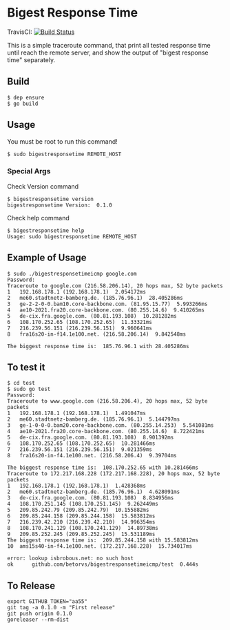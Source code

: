# Bigest Response Time

TravisCI: [![Build Status](https://travis-ci.org/betorvs/bigestresponsetimeicmp.svg?branch=master)](https://travis-ci.org/betorvs/bigestresponsetimeicmp)

This is a simple traceroute command, that print all tested response time until reach the remote server, and show the output of "bigest response time" separately.

## Build

```
$ dep ensure
$ go build
```

## Usage

You must be root to run this command!

```
$ sudo bigestresponsetime REMOTE_HOST
```

### Special Args

Check Version command
```
$ bigestresponsetime version
bigestresponsetime Version:  0.1.0
```

Check help command
```
$ bigestresponsetime help
Usage: sudo bigestresponsetime REMOTE_HOST
```

## Example of Usage

```
$ sudo ./bigestresponsetimeicmp google.com
Password:
Traceroute to google.com (216.58.206.14), 20 hops max, 52 byte packets
1   192.168.178.1 (192.168.178.1)  2.054172ms
2   me60.stadtnetz-bamberg.de. (185.76.96.1)  28.405286ms
3   ge-2-2-0-0.bam10.core-backbone.com. (81.95.15.77)  5.993266ms
4   ae10-2021.fra20.core-backbone.com. (80.255.14.6)  9.410265ms
5   de-cix.fra.google.com. (80.81.193.108)  10.281282ms
6   108.170.252.65 (108.170.252.65)  11.33321ms
7   216.239.56.151 (216.239.56.151)  9.960641ms
8   fra16s20-in-f14.1e100.net. (216.58.206.14)  9.842548ms

The biggest response time is:  185.76.96.1 with 28.405286ms
```

## To test it

```
$ cd test
$ sudo go test
Password:
Traceroute to www.google.com (216.58.206.4), 20 hops max, 52 byte packets
1   192.168.178.1 (192.168.178.1)  1.491047ms
2   me60.stadtnetz-bamberg.de. (185.76.96.1)  5.144797ms
3   ge-1-0-0-0.bam20.core-backbone.com. (80.255.14.253)  5.541081ms
4   ae10-2021.fra20.core-backbone.com. (80.255.14.6)  8.722421ms
5   de-cix.fra.google.com. (80.81.193.108)  8.901392ms
6   108.170.252.65 (108.170.252.65)  10.281466ms
7   216.239.56.151 (216.239.56.151)  9.021359ms
8   fra16s20-in-f4.1e100.net. (216.58.206.4)  9.39704ms

The biggest response time is:  108.170.252.65 with 10.281466ms
Traceroute to 172.217.168.228 (172.217.168.228), 20 hops max, 52 byte packets
1   192.168.178.1 (192.168.178.1)  1.428368ms
2   me60.stadtnetz-bamberg.de. (185.76.96.1)  4.628091ms
3   de-cix.fra.google.com. (80.81.193.108)  8.834956ms
4   108.170.251.145 (108.170.251.145)  9.262449ms
5   209.85.242.79 (209.85.242.79)  10.155882ms
6   209.85.244.158 (209.85.244.158)  15.583812ms
7   216.239.42.210 (216.239.42.210)  14.996354ms
8   108.170.241.129 (108.170.241.129)  14.89738ms
9   209.85.252.245 (209.85.252.245)  15.531189ms
The biggest response time is:  209.85.244.158 with 15.583812ms
10  ams15s40-in-f4.1e100.net. (172.217.168.228)  15.734017ms

error: lookup isbrobous.net: no such host
ok      github.com/betorvs/bigestresponsetimeicmp/test  0.444s
```


## To Release

```
export GITHUB_TOKEN="aa55"
git tag -a 0.1.0 -m "First release"
git push origin 0.1.0
goreleaser --rm-dist
```